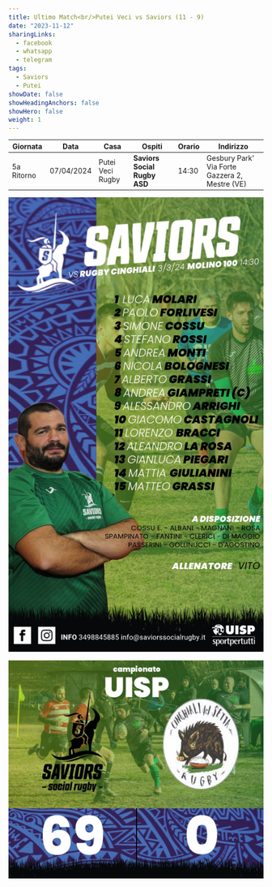 ```yaml
---
title: Ultimo Match<br/>Putei Veci vs Saviors (11 - 9)
date: "2023-11-12"
sharingLinks:
  - facebook
  - whatsapp
  - telegram
tags:
  - Saviors
  - Putei
showDate: false
showHeadingAnchors: false
showHero: false
weight: 1
---
```


| Giornata   | Data       | Casa             | Ospiti                       | Orario | Indirizzo                                      |
| ---------- | ---------- | ---------------- | ---------------------------- | ------ | ---------------------------------------------- |
| 5a Ritorno | 07/04/2024 | Putei Veci Rugby | **Saviors Social Rugby ASD** | 14:30  | Gesbury Park' Via Forte Gazzera 2, Mestre (VE) |

![](./team.jpg)

![](./featured.jpg)
